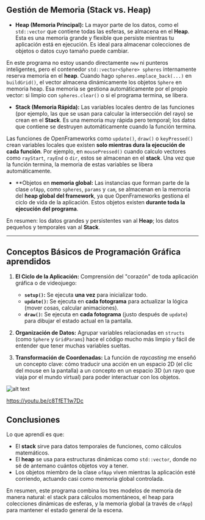 
## Gestión de Memoria (Stack vs. Heap) 

* **Heap (Memoria Principal):** La mayor parte de los datos, como el `std::vector` que contiene todas las esferas, se almacena en el **Heap**. Esta es una memoria grande y flexible que persiste mientras tu aplicación está en ejecución. Es ideal para almacenar colecciones de objetos o datos cuyo tamaño puede cambiar.

En este programa no estoy usando directamente `new` ni punteros inteligentes, pero el contenedor `std::vector<Sphere> spheres` internamente reserva memoria en el **heap**. Cuando hago `spheres.emplace_back(...)` en `buildGrid()`, el vector almacena dinámicamente los objetos `Sphere` en memoria heap. Esa memoria se gestiona automáticamente por el propio vector: si limpio con `spheres.clear()` o si el programa termina, se libera.

* **Stack (Memoria Rápida):** Las variables locales dentro de las funciones (por ejemplo, las que se usan para calcular la intersección del rayo) se crean en el **Stack**. Es una memoria muy rápida pero temporal; los datos que contiene se destruyen automáticamente cuando la función termina.

Las funciones de OpenFrameworks como `update()`, `draw()` o `keyPressed()` crean variables locales que existen **solo mientras dura la ejecución de cada función**. Por ejemplo, en `mousePressed()` cuando calculo vectores como `rayStart`, `rayEnd` o `dir`, estos se almacenan en el **stack**. Una vez que la función termina, la memoria de estas variables se libera automáticamente.

* **Objetos en **memoria global:**
Las instancias que forman parte de la clase `ofApp`, como `spheres`, `params` y `cam`, se almacenan en la memoria del **heap global del framework**, ya que OpenFrameworks gestiona el ciclo de vida de la aplicación. Estos objetos existen **durante toda la ejecución del programa**.

En resumen: los datos grandes y persistentes van al **Heap**; los datos pequeños y temporales van al **Stack**.

---

## Conceptos Básicos de Programación Gráfica aprendidos

1.  **El Ciclo de la Aplicación:** Comprensión del "corazón" de toda aplicación gráfica o de videojuego:
    * **`setup()`:** Se ejecuta **una vez** para inicializar todo.
    * **`update()`:** Se ejecuta en **cada fotograma** para actualizar la lógica (mover cosas, calcular animaciones).
    * **`draw()`:** Se ejecuta en **cada fotograma** (justo después de `update`) para dibujar el estado actual en la pantalla.

2.  **Organización de Datos:** Agrupar variables relacionadas en `structs` (como `Sphere` y `GridParams`) hace el código mucho más limpio y fácil de entender que tener muchas variables sueltas.

3.  **Transformación de Coordenadas:** La función de *raycasting* me enseñó un concepto clave: cómo traducir una acción en un espacio 2D (el clic del mouse en la pantalla) a un concepto en un espacio 3D (un rayo que viaja por el mundo virtual) para poder interactuar con los objetos.

![alt text](Imagenes/Prueba.png)

https://youtu.be/c8TfET1w7Dc

## Conclusiones
Lo que aprendí es que:
- El **stack** sirve para datos temporales de funciones, como cálculos matemáticos.
- El **heap** se usa para estructuras dinámicas como `std::vector`, donde no sé de antemano cuántos objetos voy a tener.
- Los objetos miembro de la clase `ofApp` viven mientras la aplicación esté corriendo, actuando casi como memoria global controlada.

En resumen, este programa combina los tres modelos de memoria de manera natural: el stack para cálculos momentáneos, el heap para colecciones dinámicas de esferas, y la memoria global (a través de `ofApp`) para mantener el estado general de la escena.
